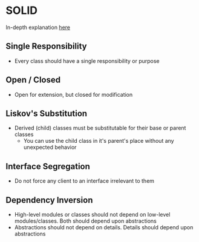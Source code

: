 # SOLID

In-depth explanation [here](https://www.geeksforgeeks.org/solid-principle-in-programming-understand-with-real-life-examples/)

## Single Responsibility

- Every class should have a single responsibility or purpose

## Open / Closed

- Open for extension, but closed for modification

## Liskov's Substitution

- Derived (child) classes must be substitutable for their base or parent classes
  - You can use the child class in it's parent's place without any unexpected behavior

## Interface Segregation

- Do not force any client to an interface irrelevant to them

## Dependency Inversion

- High-level modules or classes should not depend on low-level modules/classes. Both should depend upon abstractions
- Abstractions should not depend on details. Details should depend upon abstractions
